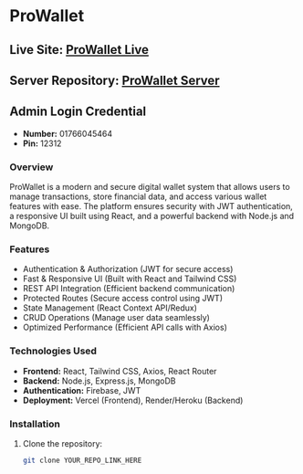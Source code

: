 # ProWallet

## Live Site: [ProWallet Live](https://pro-wallet-6a52c.web.app/)  
## Server Repository: [ProWallet Server](https://github.com/Tanim-Ahmmed/pro-wallet-server)  

## Admin Login Credential
- **Number:** 01766045464
- **Pin:** 12312

### Overview
ProWallet is a modern and secure digital wallet system that allows users to manage transactions, store financial data, and access various wallet features with ease. The platform ensures security with JWT authentication, a responsive UI built using React, and a powerful backend with Node.js and MongoDB.

### Features
- Authentication & Authorization (JWT for secure access)  
- Fast & Responsive UI (Built with React and Tailwind CSS)  
- REST API Integration (Efficient backend communication)  
- Protected Routes (Secure access control using JWT)  
- State Management (React Context API/Redux)  
- CRUD Operations (Manage user data seamlessly)  
- Optimized Performance (Efficient API calls with Axios)  

### Technologies Used
- **Frontend:** React, Tailwind CSS, Axios, React Router  
- **Backend:** Node.js, Express.js, MongoDB  
- **Authentication:** Firebase, JWT  
- **Deployment:** Vercel (Frontend), Render/Heroku (Backend)  

### Installation
1. Clone the repository:  
   ```sh
   git clone YOUR_REPO_LINK_HERE
